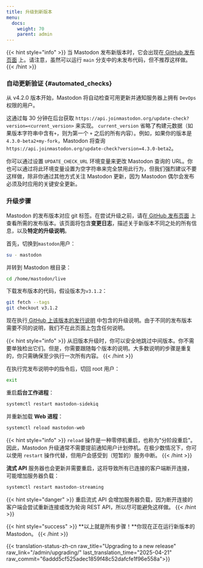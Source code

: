 ```yaml
---
title: 升级到新版本
menu:
  docs:
    weight: 70
    parent: admin
---
```


{{< hint style="info" >}}
当 Mastodon 发布新版本时，它会出现在[ GitHub 发布页面](https://github.com/mastodon/mastodon/releases) 上。请注意，虽然可以运行 `main` 分支中的未发布代码，但不推荐这样做。
{{< /hint >}}

### 自动更新验证 {#automated_checks}

从 v4.2.0 版本开始，Mastodon 将自动检查可用更新并通知服务器上拥有 `DevOps` 权限的用户。

这通过每 30 分钟在后台获取 `https://api.joinmastodon.org/update-check?version=<current_version>` 来实现。 `current_version` 省略了构建元数据（如果版本字符串中含有`+`，则为第一个 `+` 之后的所有内容）。例如，如果你的版本是 `4.3.0-beta2+my-fork`，Mastodon 将查询 `https://api.joinmastodon.org/update-check?version=4.3.0-beta2`。

你可以通过设置 `UPDATE_CHECK_URL` 环境变量来更改 Mastodon 查询的 URL。你也可以通过将此环境变量设置为空字符串来完全禁用此行为，但我们强烈建议不要这样做，除非你通过其他方式关注 Mastodon 更新，因为 Mastodon 偶尔会发布必须及时应用的关键安全更新。

### 升级步骤

Mastodon 的发布版本对应 git 标签。在尝试升级之前，请在[ GitHub 发布页面](https://github.com/mastodon/mastodon/releases) 上查看所需的发布版本。该页面将包含**变更日志**，描述关于新版本不同之处的所有信息，以及**特定的升级说明**。

首先，切换到`mastodon`用户：

```bash
su - mastodon
```

并转到 Mastodon 根目录：

```bash
cd /home/mastodon/live
```

下载发布版本的代码，假设版本为`v3.1.2`：

```bash
git fetch --tags
git checkout v3.1.2
```

现在执行[ GitHub 上该版本的发行说明](https://github.com/mastodon/mastodon/releases) 中包含的升级说明。由于不同的发布版本需要不同的说明，我们不在此页面上包含任何说明。

{{< hint style="info" >}}
从旧版本升级时，你可以安全地跳过中间版本。你不需要单独检出它们。但是，你需要跟随每个版本的说明。大多数说明的步骤是重复的，你只需确保至少执行一次所有内容。
{{< /hint >}}

在执行完发布说明中的指令后，切回 root 用户：

```bash
exit
```

重启**后台工作进程**：

```bash
systemctl restart mastodon-sidekiq
```

并重新加载 **Web 进程**：

```bash
systemctl reload mastodon-web
```

{{< hint style="info" >}}
`reload` 操作是一种零停机重启，也称为"分阶段重启"。因此，Mastodon 升级通常不需要提前通知用户计划停机。在极少数情况下，你可以使用 `restart` 操作代替，但用户会感受到（短暂的）服务中断。
{{< /hint >}}

**流式 API** 服务器也会更新并需要重启，这将导致所有已连接的客户端断开连接，可能增加服务器负载：

```bash
systemctl restart mastodon-streaming
```

{{< hint style="danger" >}}
重启流式 API 会增加服务器负载，因为断开连接的客户端会尝试重新连接或改为轮询 REST API，所以尽可能避免这样做。
{{< /hint >}}

{{< hint style="success" >}}
**以上就是所有步骤！**你现在正在运行新版本的 Mastodon。
{{< /hint >}}

{{< translation-status-zh-cn raw_title="Upgrading to a new release" raw_link="/admin/upgrading/" last_translation_time="2025-04-21" raw_commit="6addd5cf525adec1859f48c52dafcfe1f96e558a">}}
